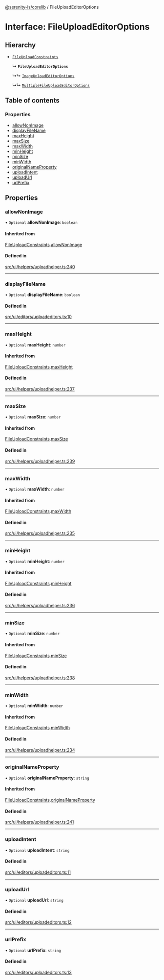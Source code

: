 [@serenity-is/corelib](../README.md) / FileUploadEditorOptions

# Interface: FileUploadEditorOptions

## Hierarchy

- [`FileUploadConstraints`](FileUploadConstraints.md)

  ↳ **`FileUploadEditorOptions`**

  ↳↳ [`ImageUploadEditorOptions`](ImageUploadEditorOptions.md)

  ↳↳ [`MultipleFileUploadEditorOptions`](MultipleFileUploadEditorOptions.md)

## Table of contents

### Properties

- [allowNonImage](FileUploadEditorOptions.md#allownonimage)
- [displayFileName](FileUploadEditorOptions.md#displayfilename)
- [maxHeight](FileUploadEditorOptions.md#maxheight)
- [maxSize](FileUploadEditorOptions.md#maxsize)
- [maxWidth](FileUploadEditorOptions.md#maxwidth)
- [minHeight](FileUploadEditorOptions.md#minheight)
- [minSize](FileUploadEditorOptions.md#minsize)
- [minWidth](FileUploadEditorOptions.md#minwidth)
- [originalNameProperty](FileUploadEditorOptions.md#originalnameproperty)
- [uploadIntent](FileUploadEditorOptions.md#uploadintent)
- [uploadUrl](FileUploadEditorOptions.md#uploadurl)
- [urlPrefix](FileUploadEditorOptions.md#urlprefix)

## Properties

### allowNonImage

• `Optional` **allowNonImage**: `boolean`

#### Inherited from

[FileUploadConstraints](FileUploadConstraints.md).[allowNonImage](FileUploadConstraints.md#allownonimage)

#### Defined in

[src/ui/helpers/uploadhelper.ts:240](https://github.com/serenity-is/serenity/blob/master/packages/corelib/src/ui/helpers/uploadhelper.ts#L240)

___

### displayFileName

• `Optional` **displayFileName**: `boolean`

#### Defined in

[src/ui/editors/uploadeditors.ts:10](https://github.com/serenity-is/serenity/blob/master/packages/corelib/src/ui/editors/uploadeditors.ts#L10)

___

### maxHeight

• `Optional` **maxHeight**: `number`

#### Inherited from

[FileUploadConstraints](FileUploadConstraints.md).[maxHeight](FileUploadConstraints.md#maxheight)

#### Defined in

[src/ui/helpers/uploadhelper.ts:237](https://github.com/serenity-is/serenity/blob/master/packages/corelib/src/ui/helpers/uploadhelper.ts#L237)

___

### maxSize

• `Optional` **maxSize**: `number`

#### Inherited from

[FileUploadConstraints](FileUploadConstraints.md).[maxSize](FileUploadConstraints.md#maxsize)

#### Defined in

[src/ui/helpers/uploadhelper.ts:239](https://github.com/serenity-is/serenity/blob/master/packages/corelib/src/ui/helpers/uploadhelper.ts#L239)

___

### maxWidth

• `Optional` **maxWidth**: `number`

#### Inherited from

[FileUploadConstraints](FileUploadConstraints.md).[maxWidth](FileUploadConstraints.md#maxwidth)

#### Defined in

[src/ui/helpers/uploadhelper.ts:235](https://github.com/serenity-is/serenity/blob/master/packages/corelib/src/ui/helpers/uploadhelper.ts#L235)

___

### minHeight

• `Optional` **minHeight**: `number`

#### Inherited from

[FileUploadConstraints](FileUploadConstraints.md).[minHeight](FileUploadConstraints.md#minheight)

#### Defined in

[src/ui/helpers/uploadhelper.ts:236](https://github.com/serenity-is/serenity/blob/master/packages/corelib/src/ui/helpers/uploadhelper.ts#L236)

___

### minSize

• `Optional` **minSize**: `number`

#### Inherited from

[FileUploadConstraints](FileUploadConstraints.md).[minSize](FileUploadConstraints.md#minsize)

#### Defined in

[src/ui/helpers/uploadhelper.ts:238](https://github.com/serenity-is/serenity/blob/master/packages/corelib/src/ui/helpers/uploadhelper.ts#L238)

___

### minWidth

• `Optional` **minWidth**: `number`

#### Inherited from

[FileUploadConstraints](FileUploadConstraints.md).[minWidth](FileUploadConstraints.md#minwidth)

#### Defined in

[src/ui/helpers/uploadhelper.ts:234](https://github.com/serenity-is/serenity/blob/master/packages/corelib/src/ui/helpers/uploadhelper.ts#L234)

___

### originalNameProperty

• `Optional` **originalNameProperty**: `string`

#### Inherited from

[FileUploadConstraints](FileUploadConstraints.md).[originalNameProperty](FileUploadConstraints.md#originalnameproperty)

#### Defined in

[src/ui/helpers/uploadhelper.ts:241](https://github.com/serenity-is/serenity/blob/master/packages/corelib/src/ui/helpers/uploadhelper.ts#L241)

___

### uploadIntent

• `Optional` **uploadIntent**: `string`

#### Defined in

[src/ui/editors/uploadeditors.ts:11](https://github.com/serenity-is/serenity/blob/master/packages/corelib/src/ui/editors/uploadeditors.ts#L11)

___

### uploadUrl

• `Optional` **uploadUrl**: `string`

#### Defined in

[src/ui/editors/uploadeditors.ts:12](https://github.com/serenity-is/serenity/blob/master/packages/corelib/src/ui/editors/uploadeditors.ts#L12)

___

### urlPrefix

• `Optional` **urlPrefix**: `string`

#### Defined in

[src/ui/editors/uploadeditors.ts:13](https://github.com/serenity-is/serenity/blob/master/packages/corelib/src/ui/editors/uploadeditors.ts#L13)
